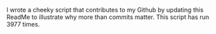 I wrote a cheeky script that contributes to my Github by updating this ReadMe to illustrate why more than commits matter. This script has run 3977 times.